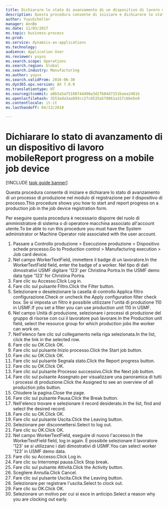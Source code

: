 ```yaml
--- 
title: Dichiarare lo stato di avanzamento di un dispositivo di lavoro mobile
description: Questa procedura consente di iniziare e dichiarare lo stato di avanzamento di un processo di produzione nel modulo di registrazione per il dispositivo di processo.
author: YuyuScheller
manager: AnnBe
ms.date: 11/03/2017
ms.topic: business-process
ms.prod: 
ms.service: dynamics-ax-applications
ms.technology: 
audience: Application User
ms.reviewer: yuyus
ms.search.scope: Operations
ms.search.region: Global
ms.search.industry: Manufacturing
ms.author: yuyus
ms.search.validFrom: 2016-06-30
ms.dyn365.ops.version: AX 7.0.0
ms.translationtype: HT
ms.sourcegitcommit: a8b5a5af5108744406a3d2fb84d7151baea2481b
ms.openlocfilehash: 3553eda3aa893cc27cd535a5f8061a31fcbbe5e9
ms.contentlocale: it-it
ms.lasthandoff: 04/13/2018

---
```

# <a name="report-progress-on-a-mobile-job-device"></a><span data-ttu-id="b9529-103">Dichiarare lo stato di avanzamento di un dispositivo di lavoro mobile</span><span class="sxs-lookup"><span data-stu-id="b9529-103">Report progress on a mobile job device</span></span>

[!INCLUDE [task guide banner](../../includes/task-guide-banner.md)]

<span data-ttu-id="b9529-104">Questa procedura consente di iniziare e dichiarare lo stato di avanzamento di un processo di produzione nel modulo di registrazione per il dispositivo di processo.</span><span class="sxs-lookup"><span data-stu-id="b9529-104">This procedure shows you how to start and report progress on a production job in the job device registration form.</span></span>



<span data-ttu-id="b9529-105">Per eseguire questa procedura è necessario disporre del ruolo di amministratore di sistema o di operatore macchina associato all'account utente.</span><span class="sxs-lookup"><span data-stu-id="b9529-105">To be able to run this procedure you must have the System administrator or Machine Operator role associated with the user account.</span></span>

1. <span data-ttu-id="b9529-106">Passare a Controllo produzione > Esecuzione produzione > Dispositivo schede processo.</span><span class="sxs-lookup"><span data-stu-id="b9529-106">Go to Production control > Manufacturing execution > Job card device.</span></span>
2. <span data-ttu-id="b9529-107">Nel campo WorkerTextField, immettere il badge di un lavoratore.</span><span class="sxs-lookup"><span data-stu-id="b9529-107">In the WorkerTextField field, enter the badge of a worker.</span></span> <span data-ttu-id="b9529-108">Nel tipo di dati dimostrativi USMF digitare '123' per Christina Portra.</span><span class="sxs-lookup"><span data-stu-id="b9529-108">In the USMF demo data type '123' for Christina Portra.</span></span>
3. <span data-ttu-id="b9529-109">Fare clic su Accesso.</span><span class="sxs-lookup"><span data-stu-id="b9529-109">Click Log in.</span></span>
4. <span data-ttu-id="b9529-110">Fare clic sul pulsante Filtro.</span><span class="sxs-lookup"><span data-stu-id="b9529-110">Click the Filter button.</span></span>
5. <span data-ttu-id="b9529-111">Selezionare o deselezionare la casella di controllo Applica filtro configurazione.</span><span class="sxs-lookup"><span data-stu-id="b9529-111">Check or uncheck the Apply configuration filter check box.</span></span> <span data-ttu-id="b9529-112">Se si imposta un filtro è possibile utilizzare l'unità di produzione 110 in USMF.</span><span class="sxs-lookup"><span data-stu-id="b9529-112">If you set a filter you can use production unit 110 in USMF.</span></span>
6. <span data-ttu-id="b9529-113">Nel campo Unità di produzione, selezionare i processi di produzione del gruppo di risorse con cui il lavoratore può lavorare.</span><span class="sxs-lookup"><span data-stu-id="b9529-113">In the Production unit field, select the resource group for which production jobs the worker can work on.</span></span>
7. <span data-ttu-id="b9529-114">Nell'elenco fare clic sul collegamento nella riga selezionata.</span><span class="sxs-lookup"><span data-stu-id="b9529-114">In the list, click the link in the selected row.</span></span>
8. <span data-ttu-id="b9529-115">Fare clic su OK.</span><span class="sxs-lookup"><span data-stu-id="b9529-115">Click OK.</span></span>
9. <span data-ttu-id="b9529-116">Fare clic sul pulsante Inizio processo.</span><span class="sxs-lookup"><span data-stu-id="b9529-116">Click the Start job button.</span></span>
10. <span data-ttu-id="b9529-117">Fare clic su OK.</span><span class="sxs-lookup"><span data-stu-id="b9529-117">Click OK.</span></span>
11. <span data-ttu-id="b9529-118">Fare clic sul pulsante Segnala stato.</span><span class="sxs-lookup"><span data-stu-id="b9529-118">Click the Report progress button.</span></span>
12. <span data-ttu-id="b9529-119">Fare clic su OK.</span><span class="sxs-lookup"><span data-stu-id="b9529-119">Click OK.</span></span>
13. <span data-ttu-id="b9529-120">Fare clic sul pulsante Processo successivo.</span><span class="sxs-lookup"><span data-stu-id="b9529-120">Click the Next job button.</span></span>
14. <span data-ttu-id="b9529-121">Fare clic sul pulsante Assegnato per visualizzare una panoramica di tutti i processi di produzione.</span><span class="sxs-lookup"><span data-stu-id="b9529-121">Click the Assigned to see an overview of all production jobs button.</span></span>
15. <span data-ttu-id="b9529-122">Chiudere la pagina.</span><span class="sxs-lookup"><span data-stu-id="b9529-122">Close the page.</span></span>
16. <span data-ttu-id="b9529-123">Fare clic sul pulsante Pausa.</span><span class="sxs-lookup"><span data-stu-id="b9529-123">Click the Break button.</span></span>
17. <span data-ttu-id="b9529-124">Nell'elenco trovare e selezionare il record desiderato.</span><span class="sxs-lookup"><span data-stu-id="b9529-124">In the list, find and select the desired record.</span></span>
18. <span data-ttu-id="b9529-125">Fare clic su OK.</span><span class="sxs-lookup"><span data-stu-id="b9529-125">Click OK.</span></span>
19. <span data-ttu-id="b9529-126">Fare clic sul pulsante Uscita.</span><span class="sxs-lookup"><span data-stu-id="b9529-126">Click the Leaving button.</span></span>
20. <span data-ttu-id="b9529-127">Selezionare per disconnettersi.</span><span class="sxs-lookup"><span data-stu-id="b9529-127">Select to log out.</span></span>
21. <span data-ttu-id="b9529-128">Fare clic su OK.</span><span class="sxs-lookup"><span data-stu-id="b9529-128">Click OK.</span></span>
22. <span data-ttu-id="b9529-129">Nel campo WorkerTextField, eseguire di nuovo l'accesso.</span><span class="sxs-lookup"><span data-stu-id="b9529-129">In the WorkerTextField field, log in again.</span></span> <span data-ttu-id="b9529-130">È possibile selezionare il lavoratore '123' se si utilizzano i dati dimostrativi di USMF.</span><span class="sxs-lookup"><span data-stu-id="b9529-130">You can select worker '123' in USMF demo data.</span></span>
23. <span data-ttu-id="b9529-131">Fare clic su Accesso.</span><span class="sxs-lookup"><span data-stu-id="b9529-131">Click Log in.</span></span>
24. <span data-ttu-id="b9529-132">Fare clic su Interrompi pausa.</span><span class="sxs-lookup"><span data-stu-id="b9529-132">Click Stop break.</span></span>
25. <span data-ttu-id="b9529-133">Fare clic sul pulsante Attività.</span><span class="sxs-lookup"><span data-stu-id="b9529-133">Click the Activity button.</span></span>
26. <span data-ttu-id="b9529-134">Scegliere Annulla.</span><span class="sxs-lookup"><span data-stu-id="b9529-134">Click Cancel.</span></span>
27. <span data-ttu-id="b9529-135">Fare clic sul pulsante Uscita.</span><span class="sxs-lookup"><span data-stu-id="b9529-135">Click the Leaving button.</span></span>
28. <span data-ttu-id="b9529-136">Selezionare per registrare l'uscita.</span><span class="sxs-lookup"><span data-stu-id="b9529-136">Select to clock out.</span></span>
29. <span data-ttu-id="b9529-137">Fare clic su OK.</span><span class="sxs-lookup"><span data-stu-id="b9529-137">Click OK.</span></span>
30. <span data-ttu-id="b9529-138">Selezionare un motivo per cui si esce in anticipo.</span><span class="sxs-lookup"><span data-stu-id="b9529-138">Select a reason why you are clocking out early.</span></span>


